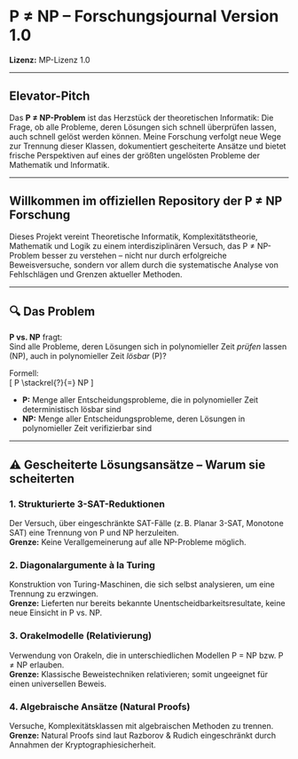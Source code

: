 # P ≠ NP – Forschungsjournal Version 1.0  
**Lizenz:** MP-Lizenz 1.0 

---

## Elevator-Pitch  
Das **P ≠ NP-Problem** ist das Herzstück der theoretischen Informatik: Die Frage, ob alle Probleme, deren Lösungen sich schnell überprüfen lassen, auch schnell gelöst werden können. Meine Forschung verfolgt neue Wege zur Trennung dieser Klassen, dokumentiert gescheiterte Ansätze und bietet frische Perspektiven auf eines der größten ungelösten Probleme der Mathematik und Informatik.

---

## Willkommen im offiziellen Repository der P ≠ NP Forschung  
Dieses Projekt vereint Theoretische Informatik, Komplexitätstheorie, Mathematik und Logik zu einem interdisziplinären Versuch, das P ≠ NP-Problem besser zu verstehen – nicht nur durch erfolgreiche Beweisversuche, sondern vor allem durch die systematische Analyse von Fehlschlägen und Grenzen aktueller Methoden.

---

## 🔍 Das Problem  

**P vs. NP** fragt:  
Sind alle Probleme, deren Lösungen sich in polynomieller Zeit *prüfen* lassen (NP), auch in polynomieller Zeit *lösbar* (P)?  

Formell:  
\[
P \stackrel{?}{=} NP
\]

- **P:** Menge aller Entscheidungsprobleme, die in polynomieller Zeit deterministisch lösbar sind  
- **NP:** Menge aller Entscheidungsprobleme, deren Lösungen in polynomieller Zeit verifizierbar sind

---

## ⚠️ Gescheiterte Lösungsansätze – Warum sie scheiterten  

### 1. Strukturierte 3-SAT-Reduktionen  
Der Versuch, über eingeschränkte SAT-Fälle (z. B. Planar 3-SAT, Monotone SAT) eine Trennung von P und NP herzuleiten.  
**Grenze:** Keine Verallgemeinerung auf alle NP-Probleme möglich.

### 2. Diagonalargumente à la Turing  
Konstruktion von Turing-Maschinen, die sich selbst analysieren, um eine Trennung zu erzwingen.  
**Grenze:** Lieferten nur bereits bekannte Unentscheidbarkeitsresultate, keine neue Einsicht in P vs. NP.

### 3. Orakelmodelle (Relativierung)  
Verwendung von Orakeln, die in unterschiedlichen Modellen P = NP bzw. P ≠ NP erlauben.  
**Grenze:** Klassische Beweistechniken relativieren; somit ungeeignet für einen universellen Beweis.

### 4. Algebraische Ansätze (Natural Proofs)  
Versuche, Komplexitätsklassen mit algebraischen Methoden zu trennen.  
**Grenze:** Natural Proofs sind laut Razborov & Rudich eingeschränkt durch Annahmen der Kryptographiesicherheit.
